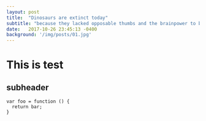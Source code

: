 ```yaml
---
layout: post
title:  "Dinosaurs are extinct today"
subtitle: "because they lacked opposable thumbs and the brainpower to build a space program."
date:   2017-10-26 23:45:13 -0400
background: '/img/posts/01.jpg'
---
```


# This is test

## subheader

```
var foo = function () {
  return bar;
}
